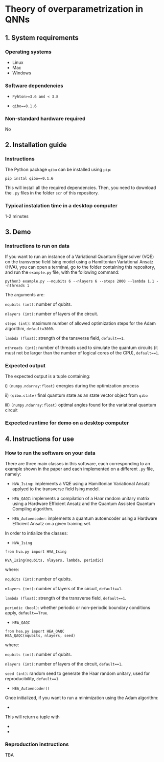 # Theory of overparametrization in QNNs

## 1. System requirements

### Operating systems

- Linux
- Mac
- Windows

### Software dependencies

- `Pyhton>=3.6 and < 3.8`

- `qibo==0.1.6`


### Non-standard hardware required

No

## 2. Installation guide

### Instructions

The Python package `qibo` can be installed using `pip`:

```
pip instal qibo==0.1.6
```

This will install all the required dependencies. Then, you need to download the `.py` files in the folder `scr` of this repository.

### Typical instalation time in a desktop computer

1-2 minutes

## 3. Demo

### Instructions to run on data

If you want to run an instance of a Variational Quantum Eigensolver (VQE) on the transverse field Ising model using a Hamiltonian Variational Ansatz (HVA), you can open a terminal, go to the folder containing this repository, and run the `example.py` file, with the following command:

```
python3 example.py --nqubits 6 --nlayers 6 --steps 2000 --lambda 1.1 --nthreads 1
```

The arguments are:

`nqubits (int)`: number of qubits.

`nlayers (int)`: number of layers of the circuit.

`steps (int)`: maximum number of allowed optimization steps for the Adam algorithm, `default=3000`.

`lambda (float)`: strength of the tansverse field, `default==1`.

`nthreads (int)`: number of threads used to simulate the quantum circuits (it must not be larger than the number of logical cores of the CPU), `default==1`.


### Expected output

The expected output is a tuple containing:

i) `(numpy.ndarray:float)` energies during the optimization process

ii) `(qibo.state)` final quantum state as an state vector object from `qibo`

iii) `(numpy.ndarray:float)` optimal angles found for the variational quantum circuit



### Expected runtime for demo on a desktop computer


## 4. Instructions for use

### How to run the software on your data

There are three main classes in this software, each corresponding to an example shown in the paper and each implemented on a different `.py` file, namely:

- `HVA_Ising`: implements a VQE using a Hamiltonian Variational Ansatz applyed to the transverse field Ising model.

- `HEA_QAQC`: implements a compilation of a Haar random unitary matrix using a Hardware Efficient Ansatz and the Quantum Assisted Quantum Compilng algorithm.

- `HEA_Autoencoder`: implements a quantum autoencoder using a Hardware Efficient Ansatz on a given training set.

In order to intialize the classes:

- `HVA_Ising`
```
from hva.py import HVA_Ising

HVA_Ising(nqubits, nlayers, lambda, periodic)
```

where:

`nqubits (int)`: number of qubits.

`nlayers (int)`: number of layers of the circuit, `default==1`.

`lambda (float)`: strength of the transverse field, `default==1`.

`periodic (bool)`: whether periodic or non-periodic boundary conditions apply, `default==True`.

- `HEA_QAQC`
```
from hea.py import HEA_QAQC
HEA_QAQC(nqubits, nlayers, seed)
```

where:

`nqubits (int)`: number of qubits.

`nlayers (int)`: number of layers of the circuit, `default==1`.

`seed (int)`: random seed to generate the Haar random unitary, used for reproducibility, `default==1`.


- `HEA_Autoencoder()`

Once initialized, if you want to run a minimization using the Adam algorithm:

- 

This will return a tuple with

-

-


### Reproduction instructions

TBA


